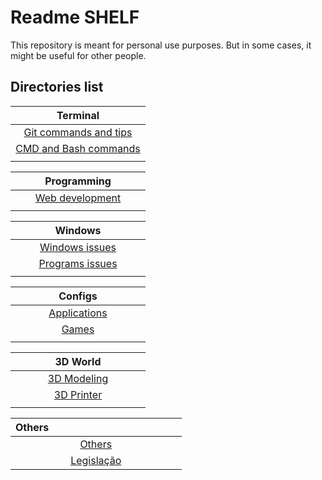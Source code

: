 # Readme SHELF

This repository is meant for personal use purposes. But in some cases, it might be useful for other people.

## Directories list

| Terminal                                 |
| :--------------------------------------: |
| [Git commands and tips](git-commands.md) |
| [CMD and Bash commands](cmd-commands.md) |
| <img width=200 alt=""/>                  |

| Programming                           |
| :-----------------------------------: |
| [Web development](web-development.md) |
| <img width=200 alt=""/>               |

| Windows                               |
| :-----------------------------------: |
| [Windows issues](windows-issues.md)   |
| [Programs issues](programs-issues.md) |
| <img width=200 alt=""/>               |

| Configs                 |
| :---------------------: |
| [Applications](apps.md) |
| [Games](games.md)       |
| <img width=200 alt=""/> |

| 3D World                      |
| :---------------------------: |
| [3D Modeling](3D-modeling.md) |
| [3D Printer](3D-printer.md)   |
| <img width=200 alt=""/>       |

| Others         <img width=200 alt=""/> |
| :------------------------------------: |
| [Others](others.md)                    |
| [Legislação](aulas-legislacao.md)      |